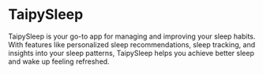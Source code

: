 # TaipySleep
TaipySleep is your go-to app for managing and improving your sleep habits. With features like personalized sleep recommendations, sleep tracking, and insights into your sleep patterns, TaipySleep helps you achieve better sleep and wake up feeling refreshed.
